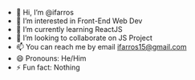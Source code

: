 - 👋 Hi, I’m @ifarros
- 👀 I’m interested in Front-End Web Dev
- 🌱 I’m currently learning ReactJS
- 💞️ I’m looking to collaborate on JS Project
- 📫 You can reach me by email ifarros15@gmail.com
- 😄 Pronouns: He/Him
- ⚡ Fun fact: Nothing

<!---
ifarros/ifarros is a ✨ special ✨ repository because its `README.md` (this file) appears on your GitHub profile.
You can click the Preview link to take a look at your changes.
--->
